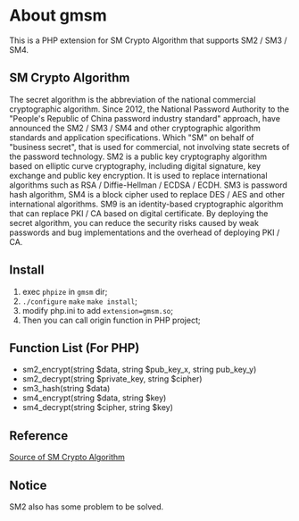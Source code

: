 About gmsm
=========================

This is a PHP extension for SM Crypto Algorithm  that supports SM2 / SM3 / SM4.

SM Crypto Algorithm
------------

The secret algorithm is the abbreviation of the national commercial cryptographic algorithm. Since 2012, the National Password Authority to the "People's Republic of China password industry standard" approach, have announced the SM2 / SM3 / SM4 and other cryptographic algorithm standards and application specifications. Which "SM" on behalf of "business secret", that is used for commercial, not involving state secrets of the password technology. SM2 is a public key cryptography algorithm based on elliptic curve cryptography, including digital signature, key exchange and public key encryption. It is used to replace international algorithms such as RSA / Diffie-Hellman / ECDSA / ECDH. SM3 is password hash algorithm, SM4 is a block cipher used to replace DES / AES and other international algorithms. SM9 is an identity-based cryptographic algorithm that can replace PKI / CA based on digital certificate. By deploying the secret algorithm, you can reduce the security risks caused by weak passwords and bug implementations and the overhead of deploying PKI / CA.

Install
------------

 1. exec `phpize` in `gmsm` dir;
 2. `./configure` `make` `make install`;
 3.  modify php.ini to add `extension=gmsm.so`;
 4.  Then you can call origin function in PHP project;


Function List (For PHP)
------------

 * sm2_encrypt(string $data, string $pub_key_x, string pub_key_y)
 * sm2_decrypt(string $private_key, string $cipher)
 * sm3_hash(string $data)
 * sm4_encrypt(string $data, string $key)
 * sm4_decrypt(string $cipher, string $key)

Reference
------------

[Source of SM Crypto Algorithm](http://www.scctc.org.cn/templates/Download/index.aspx?nodeid=71)

Notice
------------

SM2 also has some problem to be solved.
